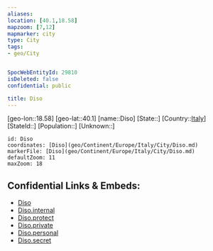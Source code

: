 ```yaml
---
aliases: 
location: [40.1,18.58]
mapzoom: [7,12] 
mapmarker: city 
type: City
tags:
- geo/City


SpocWebEntityId: 29810
isDeleted: false
confidential: public

title: Diso
---
```

[geo-lon::18.58]
[geo-lat::40.1]
[name::Diso]
[State::]
[Country::[Italy](geo/Continent/Europe/Italy.md)]
[StateId::]
[Population::]
[Unknown::]


```leaflet
id: Diso
coordinates: [Diso](geo/Continent/Europe/Italy/City/Diso.md)
markerFile: [Diso](geo/Continent/Europe/Italy/City/Diso.md)
defaultZoom: 11 
maxZoom: 18
```


## Confidential Links & Embeds: 
- [Diso](../../../../../../_public/geo/Continent/Europe/Italy/City/Diso.md) 
- [Diso.internal](../../../../../../_internal/geo/Continent/Europe/Italy/City/Diso.internal.md) 
- [Diso.protect](../../../../../../_protect/geo/Continent/Europe/Italy/City/Diso.protect.md) 
- [Diso.private](../../../../../../_private/geo/Continent/Europe/Italy/City/Diso.private.md) 
- [Diso.personal](../../../../../../_personal/geo/Continent/Europe/Italy/City/Diso.personal.md) 
- [Diso.secret](../../../../../../_secret/geo/Continent/Europe/Italy/City/Diso.secret.md) 
